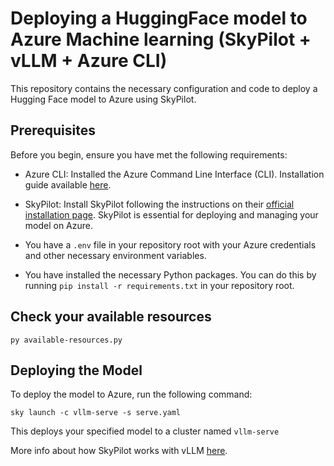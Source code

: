 # Deploying a HuggingFace model to Azure Machine learning (SkyPilot + vLLM + Azure CLI)

This repository contains the necessary configuration and code to deploy a Hugging Face model to Azure using SkyPilot.

## Prerequisites

Before you begin, ensure you have met the following requirements:

- Azure CLI: Installed the Azure Command Line Interface (CLI). Installation guide available [here](https://docs.microsoft.com/cli/azure/install-azure-cli).
- SkyPilot: Install SkyPilot following the instructions on their [official installation page](https://skypilot.readthedocs.io/en/latest/getting-started/installation.html). SkyPilot is essential for deploying and managing your model on Azure.

- You have a `.env` file in your repository root with your Azure credentials and other necessary environment variables.
- You have installed the necessary Python packages. You can do this by running `pip install -r requirements.txt` in your repository root.

## Check your available resources
```
py available-resources.py
```

## Deploying the Model

To deploy the model to Azure, run the following command:

```
sky launch -c vllm-serve -s serve.yaml
```

This deploys your specified model to a cluster named `vllm-serve`

More info about how SkyPilot works with vLLM [here](https://github.com/skypilot-org/skypilot/blob/master/llm/vllm/README.md).
